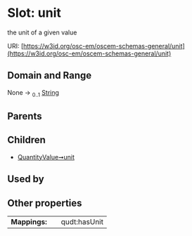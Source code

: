 
# Slot: unit

the unit of a given value

URI: [https://w3id.org/osc-em/oscem-schemas-general/unit](https://w3id.org/osc-em/oscem-schemas-general/unit)


## Domain and Range

None &#8594;  <sub>0..1</sub> [String](types/String.md)

## Parents


## Children

 *  [QuantityValue➞unit](QuantityValue_unit.md)

## Used by


## Other properties

|  |  |  |
| --- | --- | --- |
| **Mappings:** | | qudt:hasUnit |